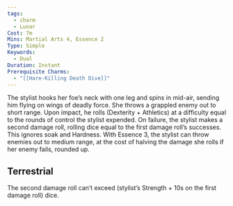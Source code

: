 ```yaml
---
tags:
  - charm
  - Lunar
Cost: 7m
Mins: Martial Arts 4, Essence 2
Type: Simple
Keywords:
  - Dual
Duration: Instant
Prerequisite Charms:
  - "[[Hare-Killing Death Dive]]"
---
```

The stylist hooks her foe’s neck with one leg and spins in mid-air, sending him flying on wings of deadly force. She throws a grappled enemy out to short range. Upon impact, he rolls (Dexterity + Athletics) at a difficulty equal to the rounds of control the stylist expended. On failure, the stylist makes a second damage roll, rolling dice equal to the first damage roll’s successes. This ignores soak and Hardness. With Essence 3, the stylist can throw enemies out to medium range, at the cost of halving the damage she rolls if her enemy fails, rounded up. 
## Terrestrial

The second damage roll can’t exceed (stylist’s Strength + 10s on the first damage roll) dice.
